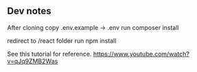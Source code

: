 ## Dev notes

After cloning
copy .env.example -> .env
run composer install

redirect to /react folder
run npm install


See this tutorial for reference.
https://www.youtube.com/watch?v=qJq9ZMB2Was
